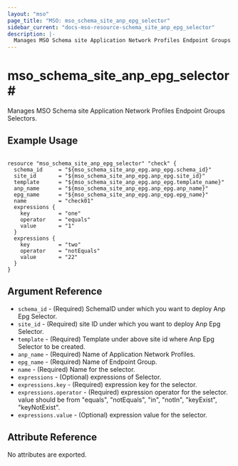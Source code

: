 ```yaml
---
layout: "mso"
page_title: "MSO: mso_schema_site_anp_epg_selector"
sidebar_current: "docs-mso-resource-schema_site_anp_epg_selector"
description: |-
  Manages MSO Schema site Application Network Profiles Endpoint Groups selectors.
---
```


# mso_schema_site_anp_epg_selector#

Manages MSO Schema site Application Network Profiles Endpoint Groups Selectors.

## Example Usage ##
```hcl

resource "mso_schema_site_anp_epg_selector" "check" {
  schema_id     = "${mso_schema_site_anp_epg.anp_epg.schema_id}"
  site_id       = "${mso_schema_site_anp_epg.anp_epg.site_id}"
  template      = "${mso_schema_site_anp_epg.anp_epg.template_name}"
  anp_name      = "${mso_schema_site_anp_epg.anp_epg.anp_name}"
  epg_name      = "${mso_schema_site_anp_epg.anp_epg.epg_name}"
  name          = "check01"
  expressions {
    key         = "one"
    operator    = "equals"
    value       = "1"
  }
  expressions {
    key         = "two"
    operator    = "notEquals"
    value       = "22"
  }
}

```

## Argument Reference ##

* `schema_id` - (Required) SchemaID under which you want to deploy Anp Epg Selector.
* `site_id` - (Required) site ID under which you want to deploy Anp Epg Selector.
* `template` - (Required) Template under above site id where Anp Epg Selector to be created.
* `anp_name` - (Required) Name of Application Network Profiles.
* `epg_name` - (Required) Name of Endpoint Group.
* `name` - (Required) Name for the selector.
* `expressions` - (Optional) expressions of Selector.
* `expressions.key` - (Required) expression key for the selector.
* `expressions.operator` - (Required) expression operator for the selector. value should be from "equals", "notEquals", "in", "notIn", "keyExist", "keyNotExist".
* `expressions.value` - (Optional) expression value for the selector.

## Attribute Reference ##

No attributes are exported.